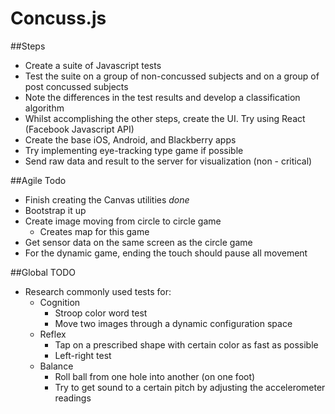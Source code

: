 Concuss.js
=======

##Steps
* Create a suite of Javascript tests
* Test the suite on a group of non-concussed subjects and on a group of post concussed subjects
* Note the differences in the test results and develop a classification algorithm
* Whilst accomplishing the other steps, create the UI. Try using React (Facebook Javascript API)
* Create the base iOS, Android, and Blackberry apps 
* Try implementing eye-tracking type game if possible
* Send raw data and result to the server for visualization (non - critical)

##Agile Todo
* Finish creating the Canvas utilities *done*
* Bootstrap it up
* Create image moving from circle to circle game
	* Creates map for this game
* Get sensor data on the same screen as the circle game
* For the dynamic game, ending the touch should pause all movement

##Global TODO
* Research commonly used tests for:
	* Cognition
		* Stroop color word test
		* Move two images through a dynamic configuration space
	* Reflex
		* Tap on a prescribed shape with certain color as fast as possible
		* Left-right test
	* Balance 
		* Roll ball from one hole into another (on one foot)
		* Try to get sound to a certain pitch by adjusting the accelerometer readings
